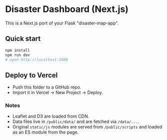 # Disaster Dashboard (Next.js)

This is a Next.js port of your Flask "disaster-map-app".

## Quick start

```bash
npm install
npm run dev
# open http://localhost:3000
```

## Deploy to Vercel

- Push this folder to a GitHub repo.
- Import it in Vercel → New Project → Deploy.

### Notes

- Leaflet and D3 are loaded from CDN.
- Data files live in `/public/data/` and are fetched via `/data/...`.
- Original `static/js` modules are served from `/public/scripts` and loaded as an ES module from the page.
